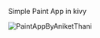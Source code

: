 Simple Paint App in kivy

![PaintAppByAniketThani](https://user-images.githubusercontent.com/76532702/110295703-6ad6d780-8017-11eb-8270-13217886082f.gif)
